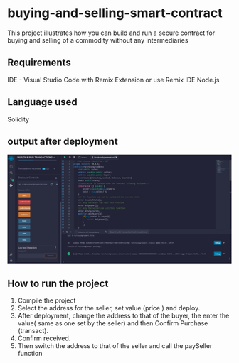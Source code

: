 # buying-and-selling-smart-contract
This project illustrates how you can build and run a secure contract for buying and selling of a commodity without any intermediaries
## Requirements
IDE - Visual Studio Code with Remix Extension or use Remix IDE
Node.js
## Language used
Solidity
## output after deployment
![My Image](screenshot/main.PNG)
## How to run the project
1. Compile the project
2. Select the address for the seller, set value (price ) and deploy.
3. After deployment, change the address to that of the buyer, the enter the value( same as one set by the seller) and then  Confirm Purchase (transact).
4. Confirm received.
5. Then switch the address to that of the seller and call the paySeller function

